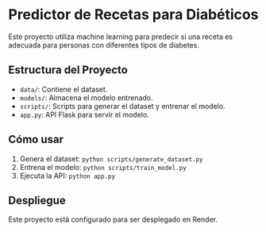 # Predictor de Recetas para Diabéticos

Este proyecto utiliza machine learning para predecir si una receta es adecuada para personas con diferentes tipos de diabetes.

## Estructura del Proyecto

- `data/`: Contiene el dataset.
- `models/`: Almacena el modelo entrenado.
- `scripts/`: Scripts para generar el dataset y entrenar el modelo.
- `app.py`: API Flask para servir el modelo.

## Cómo usar

1. Genera el dataset: `python scripts/generate_dataset.py`
2. Entrena el modelo: `python scripts/train_model.py`
3. Ejecuta la API: `python app.py`

## Despliegue

Este proyecto está configurado para ser desplegado en Render.